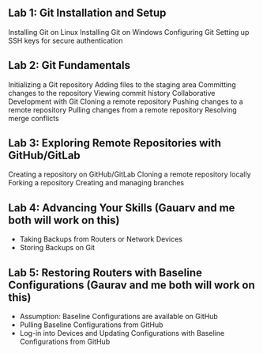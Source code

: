 ## Lab 1: Git Installation and Setup

Installing Git on Linux
Installing Git on Windows
Configuring Git
Setting up SSH keys for secure authentication

## Lab 2: Git Fundamentals

Initializing a Git repository
Adding files to the staging area
Committing changes to the repository
Viewing commit history
Collaborative Development with Git
Cloning a remote repository
Pushing changes to a remote repository
Pulling changes from a remote repository
Resolving merge conflicts

## Lab 3: Exploring Remote Repositories with GitHub/GitLab

Creating a repository on GitHub/GitLab
Cloning a remote repository locally
Forking a repository
Creating and managing branches

## Lab 4: Advancing Your Skills (Gauarv and me both will work on this)

- Taking Backups from Routers or Network Devices
- Storing Backups on Git

## Lab 5: Restoring Routers with Baseline Configurations (Gaurav and me both will work on this)
- Assumption: Baseline Configurations are available on GitHub
- Pulling Baseline Configurations from GitHub
- Log-in into Devices and Updating Configurations with Baseline Configurations from GitHub
